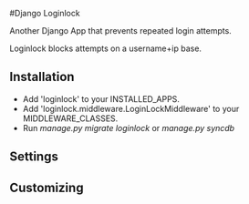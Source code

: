 #Django Loginlock

Another Django App that prevents repeated login attempts.

Loginlock blocks attempts on a username+ip base.

## Installation

* Add 'loginlock' to your INSTALLED_APPS.
* Add 'loginlock.middleware.LoginLockMiddleware' to your 
MIDDLEWARE_CLASSES.
* Run _manage.py migrate loginlock_ or _manage.py syncdb_

## Settings

## Customizing
